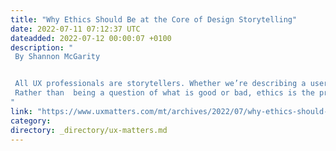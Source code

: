 ```yaml
---
title: "Why Ethics Should Be at the Core of Design Storytelling"
date: 2022-07-11 07:12:37 UTC
dateadded: 2022-07-12 00:00:07 +0100
description: "
 By Shannon McGarity 


 All UX professionals are storytellers. Whether we’re describing a user’s journey or explaining our thought process and choices in designing a product, we rely on the power of narrative to make our case to our business stakeholders. It’s vital that we always tell ethical stories—ones that align with the values to which we and our organizations aspire. 
 Rather than  being a question of what is good or bad, ethics is the process of deciding between conflicting values. How might your story displease one group of stakeholders or another? How should you communicate hotly debated issues? How should you decide what data to use in making design decisions and how should you represent that data? An ethical approach helps you to tackle making decisions such as these with confidence. Read More 
"
link: "https://www.uxmatters.com/mt/archives/2022/07/why-ethics-should-be-at-the-core-of-design-storytelling.php"
category:
directory: _directory/ux-matters.md
---
```


